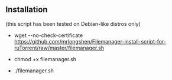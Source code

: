 Installation
---------------------------
(this script has been tested on Debian-like distros only)
* wget --no-check-certificate https://github.com/mrlongshen/Filemanager-install-script-for-ruTorrent/raw/master/filemanager.sh
 
* chmod +x filemanager.sh
 
* ./filemanager.sh
